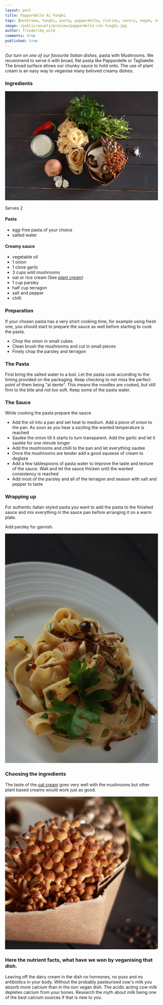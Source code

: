 ```yaml
---
layout: post
title: Pappardelle Ai Funghi
tags: [mushroom, funghi, pasta, pappardelle, italian, savory, vegan, vegan pasta, vegetarian]
image: /public/assets/preview/pappardelle-con-funghi.jpg
author: friederike_wild
comments: true
published: true
---
```


*Our turn on one of our favourite Italian dishes*, pasta with Mushrooms. We recommend to serve it with broad, flat pasta like Pappardelle or Tagliatelle. The broad surface allows our chunky sauce to hold onto. 
The use of plant cream is an easy way to veganise many beloved creamy dishes.

<!--more-->

### Ingredients
![The ingredients](/public/assets/pappardelle-con-funghi-ingredients.jpg "The ingredients")

Serves 2

#### Pasta
* egg-free pasta of your choice
* salted water

#### Creamy sauce
* vegetable oil
* 1 onion
* 1 clove garlic
* 3 cups wild mushrooms
* oat or rice cream (See [plant cream](https://en.wikipedia.org/wiki/Plant_cream))
* 1 cup parsley
* half cup terragon
* salt and pepper
* chilli

### Preparation
If your chosen pasta has a very short cooking time, for example using fresh one, you should start to prepare the sauce as well before starting to cook the pasta.

* Chop the onion in small cubes
* Clean brush the mushrooms and cut in small pieces
* Finely chop the parsley and terragon

### The Pasta
First bring the salted water to a boil. 
Let the pasta cook according to the timing provided on the packaging. Keep checking to not miss the perfect point of them being "al dente". This means the noodles are cooked, but still firm to the bite and not too soft. Keep some of the pasta water.

### The Sauce
While cooking the pasta prepare the sauce. 

* Add the oil into a pan and set heat to medium. Add a piece of onion to the pan. As soon as you hear a sizzling the wanted temperature is reached
* Sautée the onion till it starts to turn transparent. Add the garlic and let it sautée for one minute longer
* Add the mushrooms and chilli to the pan and let everything sautee
* Once the mushrooms are tender add a good squeeze of cream to deglaze
* Add a few tablespoons of pasta water to improve the taste and texture of the sauce. Wait and let the sauce thicken until the wanted consistency is reached
* Add most of the parsley and all of the terragon and season with salt and pepper to taste


### Wrapping up
For authentic italian styled pasta you want to add the pasta to the finished sauce and mix everything in the sauce pan before arranging it on a warm plate.

Add parsley for garnish.

![The result](/public/assets/pappardelle-con-funghi-result.jpg "The result")

### Choosing the ingredients
The taste of the [oat cream](http://www.oatly.com/) goes very well with the mushrooms but other plant based creams would work just as good.

![](/public/assets/pappardelle-con-funghi-mushrooms.jpg)


### Here the nutrient facts, what have we won by veganising that dish.

Leaving off the dairy cream in the dish no hormones, no puss and no antibiotics in your body. Without the probably pasteurised cow's milk you absorb more calcium than in the non vegan dish. The acidic acting cow milk depletes calcium from your bones. Research the myth about milk being one of the best calcium sources if that is new to you. 